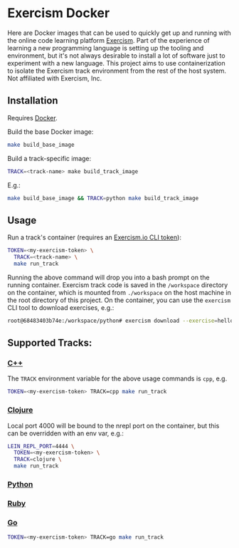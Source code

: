 # Exercism Docker

Here are Docker images that can be used to quickly get up and running with the online code learning platform [Exercism](https://exercism.io). Part of the experience of learning a new programming language is setting up the tooling and environment, but it's not always desirable to install a lot of software just to experiment with a new language. This project aims to use containerization to isolate the Exercism track environment from the rest of the host system. Not affiliated with Exercism, Inc.

## Installation

Requires [Docker](https://docs.docker.com/install/).

Build the base Docker image:

```bash
make build_base_image
```

Build a track-specific image:

```bash
TRACK=<track-name> make build_track_image
```

E.g.:

```bash
make build_base_image && TRACK=python make build_track_image
```

## Usage

Run a track's container (requires an [Exercism.io CLI token](https://exercism.io/my/settings)):

```bash
TOKEN=<my-exercism-token> \
  TRACK=<track-name> \
  make run_track
```

Running the above command will drop you into a bash prompt on the running container. Exercism track code is saved in the `/workspace` directory on the container, which is mounted from `./workspace` on the host machine in the root directory of this project. On the container, you can use the `exercism` CLI tool to download exercises, e.g.:

```bash
root@68483403b74e:/workspace/python# exercism download --exercise=hello-world --track=python
```

## Supported Tracks:

### [C++](https://exercism.io/my/tracks/cpp)

The `TRACK` environment variable for the above usage commands is `cpp`, e.g.

```bash
TOKEN=<my-exercism-token> TRACK=cpp make run_track
```

### [Clojure](https://exercism.io/my/tracks/clojure)

Local port 4000 will be bound to the nrepl port on the container, but this can be overridden with an env var, e.g.:

```bash
LEIN_REPL_PORT=4444 \
  TOKEN=<my-exercism-token> \
  TRACK=clojure \
  make run_track
```

### [Python](https://exercism.io/my/tracks/python)
### [Ruby](https://exercism.io/my/tracks/ruby)

### [Go](https://exercism.io/my/tracks/go)

```bash
TOKEN=<my-exercism-token> TRACK=go make run_track
```
